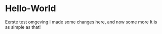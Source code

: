 # Hello-World
Eerste test omgeving
I made some changes here, and now some more
It is as simple as that!
